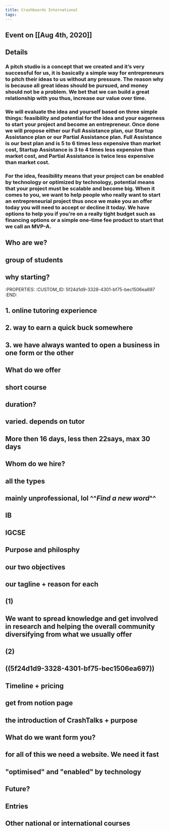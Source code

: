 ```yaml
---
title: Crashboards International
tags:
---
```


## Event on [[Aug 4th, 2020]]
## Details
### A pitch studio is a concept that we created and it’s very successful for us, it is basically a simple way for entrepreneurs to pitch their ideas to us without any pressure. The reason why is because all great ideas should be pursued, and money should not be a problem. We bet that we can build a great relationship with you thus, increase our value over time.
### We will evaluate the idea and yourself based on three simple things: feasibility and potential for the idea and your eagerness to start your project and become an entrepreneur. Once done we will propose either our Full Assistance plan, our Startup Assistance plan or our Partial Assistance plan. Full Assistance is our best plan and is 5 to 6 times less expensive than market cost, Startup Assistance is 3 to 4 times less expensive than market cost, and Partial Assistance is twice less expensive than market cost.
### For the idea, feasibility means that your project can be enabled by technology or optimized by technology, potential means that your project must be scalable and become big. When it comes to you, we want to help people who really want to start an entrepreneurial project thus once we make you an offer today you will need to accept or decline it today. We have options to help you if you’re on a really tight budget such as financing options or a simple one-time fee product to start that we call an MVP-A.
## Who are we?
## group of students
## why starting?
   :PROPERTIES:
   :CUSTOM_ID: 5f24d1d9-3328-4301-bf75-bec1506ea697
   :END:

## 1. online tutoring experience
## 2. way to earn a quick buck somewhere
## 3. we have always wanted to open a business in one form or the other
## What do we offer
## short course
## duration?
## varied. depends on tutor
## More then 16 days, less then 22says, max 30 days
## Whom do we hire?
## all the types
## mainly unprofessional, lol ^^_Find a new word_^^
## IB
## IGCSE
## Purpose and philosphy
## our two objectives
## our tagline + reason for each
## (1)
## We want to spread knowledge and get involved in research and helping the overall community diversifying from what we usually offer
## (2)
## ((5f24d1d9-3328-4301-bf75-bec1506ea697))
## Timeline + pricing
## get from notion page
## the introduction of CrashTalks + purpose
## What do we want form you?
## for all of this we need a website. We need it fast
## "optimised" and "enabled" by technology
## Future?
## Entries
## Other national or international courses
